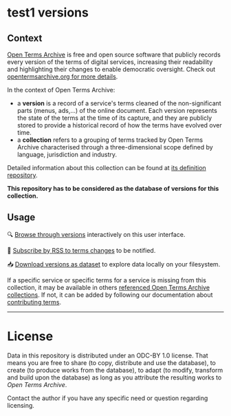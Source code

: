# test1 versions

## Context

[Open Terms Archive](https://opentermsarchive.org) is free and open source software that publicly records every version of the terms of digital services, increasing their readability and highlighting their changes to enable democratic oversight. Check out [opentermsarchive.org for more details](https://opentermsarchive.org).

In the context of Open Terms Archive:
- a **version** is a record of a service's terms cleaned of the non-significant parts (menus, ads,...) of the online document.
Each version represents the state of the terms at the time of its capture, and they are publicly stored to provide a historical record of how the terms have evolved over time.
- a **collection** refers to a grouping of terms tracked by Open Terms Archive characterised through a three-dimensional scope defined by language, jurisdiction and industry.

Detailed information about this collection can be found at [its definition repository](https://github.com/clementbiron/test1-declarations).

**This repository has to be considered as the database of versions for this collection.**

## Usage

🔍 [Browse through versions](https://docs.opentermsarchive.org/navigate-history/) interactively on this user interface.

🔔 [Subscribe by RSS to terms changes](https://docs.opentermsarchive.org/subscribe-rss/) to be notified.

📥 [Download versions as dataset](https://github.com/clementbiron/test1-versions/releases) to explore data locally on your filesystem.

If a specific service or specific terms for a service is missing from this collection, it may be available in others [referenced Open Terms Archive collections](https://opentermsarchive.org/#collections). If not, it can be added by following our documentation about [contributing terms](https://docs.opentermsarchive.org/contributing-terms).

- - -
# License

Data in this repository is distributed under an ODC-BY 1.0 license. That means you are free to share (to copy, distribute and use the database), to create (to produce works from the database), to adapt (to modify, transform and build upon the database) as long as you attribute the resulting works to _Open Terms Archive_.

Contact the author if you have any specific need or question regarding licensing.
